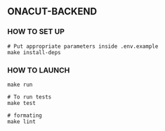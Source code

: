 ## ONACUT-BACKEND


### HOW TO SET UP

```
# Put appropriate parameters inside .env.example
make install-deps
```

### HOW TO LAUNCH

```
make run

# To run tests
make test

# formating
make lint
```
